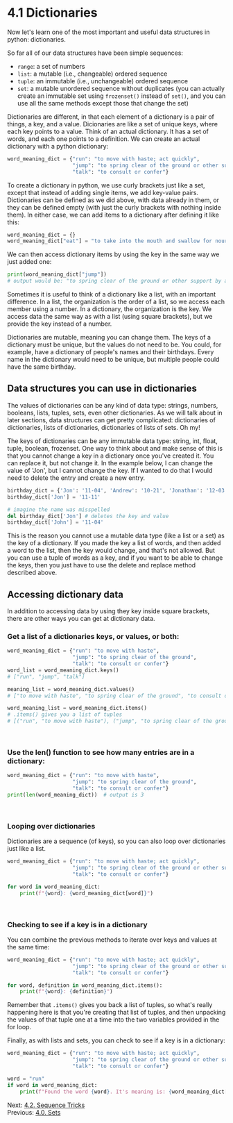 # 4.1 Dictionaries

Now let's learn one of the most important and useful data structures in python: dictionaries.

So far all of our data structures have been simple sequences:

- `range`: a set of numbers
- `list`: a mutable (i.e., changeable) ordered sequence
- `tuple`: an immutable (i.e., unchangeable) ordered sequence
- `set`: a mutable unordered sequence without duplicates (you can actually create an immutable set using `frozenset()`
  instead of `set()`, and you can use all the same methods except those that change the set)

Dictionaries are different, in that each element of a dictionary is a pair of things, a key, and a value. Dicionaries
are like a set of unique keys, where each key points to a value. Think of an actual dictionary. It has a set of words,
and each one points to a definition. We can create an actual dictionary with a python dictionary:

```python
word_meaning_dict = {"run": "to move with haste; act quickly",
                     "jump": "to spring clear of the ground or other support by a sudden muscular effort",
                     "talk": "to consult or confer"}
```

To create a dictionary in python, we use curly brackets just like a set, except that instead of adding single items, we
add key-value pairs. Dictionaries can be defined as we did above, with data already in them, or they can be defined
empty (with just the curly brackets with nothing inside them). In either case, we can add items to a dictionary after
defining it like this:

```python
word_meaning_dict = {}
word_meaning_dict["eat"] = "to take into the mouth and swallow for nourishment; chew and swallow (food)."
```

We can then access dictionary items by using the key in the same way we just added one:

```python
print(word_meaning_dict["jump"])
# output would be: "to spring clear of the ground or other support by a sudden muscular effort"
```

Sometimes it is useful to think of a dictionary like a list, with an important difference. In a list, the organization
is the order of a list, so we access each member using a number. In a dictionary, the organization is the key. We access
data the same way as with a list (using square brackets), but we provide the key instead of a number.

Dictionaries are mutable, meaning you can change them. The keys of a dictionary must be unique, but the values do not
need to be. You could, for example, have a dictionary of people's names and their birthdays. Every name in the
dictionary would need to be unique, but multiple people could have the same birthday.

## Data structures you can use in dictionaries

The values of dictionaries can be any kind of data type: strings, numbers, booleans, lists, tuples, sets, even other
dictionaries. As we will talk about in later sections, data structures can get pretty complicated: dictionaries of
dictionaries, lists of dictionaries, dictionaries of lists of sets. Oh my!

The keys of dictionaries can be any immutable data type: string, int, float, tuple, boolean, frozenset. One way to think
about and make sense of this is that you cannot change a key in a dictionary once you've created it. You can replace it,
but not change it. In the example below, I can change the value of 'Jon', but I cannot change the key. If I wanted to do
that I would need to delete the entry and create a new entry.

```python
birthday_dict = {'Jon': '11-04', 'Andrew': '10-21', 'Jonathan': '12-03', 'Lin Khern': '10-04'}
birthday_dict['Jon'] = '11-11'

# imagine the name was misspelled
del birthday_dict['Jon'] # deletes the key and value
birthday_dict['John'] = '11-04'
```

This is the reason you cannot use a mutable data type (like a list or a set) as the key of a dictionary. If you made the
key a list of words, and then added a word to the list, then the key would change, and that's not allowed. But you can
use a tuple of words as a key, and if you want to be able to change the keys, then you just have to use the delete and
replace method described above.

## Accessing dictionary data

In addition to accessing data by using they key inside square brackets, there are other ways you can get at dictionary
data.

### Get a list of a dictionaries keys, or values, or both:

```python
word_meaning_dict = {"run": "to move with haste",
                     "jump": "to spring clear of the ground",
                     "talk": "to consult or confer"}
word_list = word_meaning_dict.keys()
# ["run", "jump", "talk"]

meaning_list = word_meaning_dict.values()
# ["to move with haste", "to spring clear of the ground", "to consult or confer"]

word_meaning_list = word_meaning_dict.items()
# .items() gives you a list of tuples
# [("run", "to move with haste"), ("jump", "to spring clear of the ground"), ("talk", "to consult or confer")]
```

<br>

### Use the len() function to see how many entries are in a dictionary:

```python
word_meaning_dict = {"run": "to move with haste",
                     "jump": "to spring clear of the ground",
                     "talk": "to consult or confer"}
print(len(word_meaning_dict))  # output is 3
```

<br>

### Looping over dictionaries

Dictionaries are a sequence (of keys), so you can also loop over dictionaries just like a list.

```python
word_meaning_dict = {"run": "to move with haste; act quickly",
                     "jump": "to spring clear of the ground or other support by a sudden muscular effort",
                     "talk": "to consult or confer"}

for word in word_meaning_dict:
    print(f"{word}: {word_meaning_dict[word]}")
```

<br>

### Checking to see if a key is in a dictionary

You can combine the previous methods to iterate over keys and values at the same time:

```python
word_meaning_dict = {"run": "to move with haste; act quickly",
                     "jump": "to spring clear of the ground or other support by a sudden muscular effort",
                     "talk": "to consult or confer"}

for word, definition in word_meaning_dict.items():
    print(f"{word}: {definition}")
```

Remember that `.items()` gives you back a list of tuples, so what's really happening here is that you're creating that
list of tuples, and then unpacking the values of that tuple one at a time into the two variables provided in the for
loop.

Finally, as with lists and sets, you can check to see if a key is in a dictionary:

```python
word_meaning_dict = {"run": "to move with haste; act quickly",
                     "jump": "to spring clear of the ground or other support by a sudden muscular effort",
                     "talk": "to consult or confer"}

word = "run"
if word in word_meaning_dict:
    print(f"Found the word {word}. It's meaning is: {word_meaning_dict[word]}")
```

Next: [4.2. Sequence Tricks](4.2.%20Sequence%20Tricks.md)<br>
Previous: [4.0. Sets](4.0.%20Sets.md)
